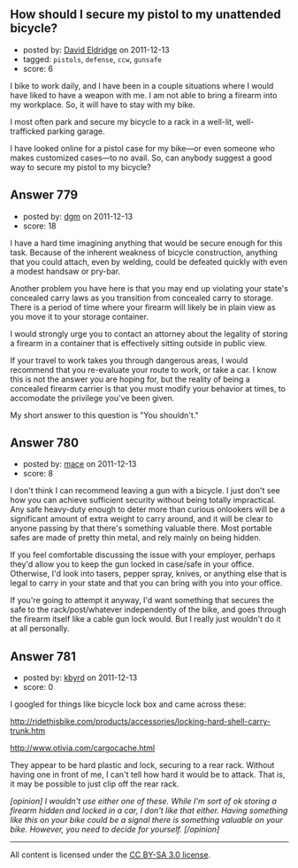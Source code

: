 ## How should I secure my pistol to my unattended bicycle?

- posted by: [David Eldridge](https://stackexchange.com/users/-1/303-david-eldridge) on 2011-12-13
- tagged: `pistols`, `defense`, `ccw`, `gunsafe`
- score: 6

I bike to work daily, and I have been in a couple situations where I would have liked to have a weapon with me. I am not able to bring a firearm into my workplace. So, it will have to stay with my bike.

I most often park and secure my bicycle to a rack in a well-lit, well-trafficked parking garage.

I have looked online for a pistol case for my bike&mdash;or even someone who makes customized cases&mdash;to no avail. So, can anybody suggest a good way to secure my pistol to my bicycle?


## Answer 779

- posted by: [dgm](https://stackexchange.com/users/-1/78-dgm) on 2011-12-13
- score: 18

I have a hard time imagining anything that would be secure enough for this task. Because of the inherent weakness of bicycle construction, anything that you could attach, even by welding, could be defeated quickly with even a modest handsaw or pry-bar. 

Another problem you have here is that you may end up violating your state's concealed carry laws as you transition from concealed carry to storage. There is a period of time where your firearm will likely be in plain view as you move it to your storage container.

I would strongly urge you to contact an attorney about the legality of storing a firearm in a container that is effectively sitting outside in public view.

If your travel to work takes you through dangerous areas, I would recommend that you re-evaluate your route to work, or take a car. I know this is not the answer you are hoping for, but the reality of being a concealed firearm carrier is that you must modify your behavior at times, to accomodate the privilege you've been given.

My short answer to this question is "You shouldn't."



## Answer 780

- posted by: [mace](https://stackexchange.com/users/-1/163-mace) on 2011-12-13
- score: 8

I don't think I can recommend leaving a gun with a bicycle. I just don't see how you can achieve sufficient security without being totally impractical. Any safe heavy-duty enough to deter more than curious onlookers will be a significant amount of extra weight to carry around, and it will be clear to anyone passing by that there's something valuable there. Most portable safes are made of pretty thin metal, and rely mainly on being hidden.

If you feel comfortable discussing the issue with your employer, perhaps they'd allow you to keep the gun locked in case/safe in your office.  Otherwise, I'd look into tasers, pepper spray, knives, or anything else that is legal to carry in your state and that you can bring with you into your office. 

If you're going to attempt it anyway, I'd want something that secures the safe to the rack/post/whatever independently of the bike, and goes through the firearm itself like a cable gun lock would. But I really just wouldn't do it at all personally.


## Answer 781

- posted by: [kbyrd](https://stackexchange.com/users/-1/37-kbyrd) on 2011-12-13
- score: 0

I googled for things like bicycle lock box and came across these: 

http://ridethisbike.com/products/accessories/locking-hard-shell-carry-trunk.htm

http://www.otivia.com/cargocache.html

They appear to be  hard plastic and lock, securing to a rear rack. Without having one in front of me, I can't tell how hard it would be to attack. That is, it may be possible to just clip off the rear rack.

*[opinion] I wouldn't use either one of these. While I'm sort of ok storing a firearm hidden and locked in a car, I don't like that either. Having something like this on your bike could be a signal there is something valuable on your bike. However, you need to decide for yourself. [/opinion]*



---

All content is licensed under the [CC BY-SA 3.0 license](https://creativecommons.org/licenses/by-sa/3.0/).
